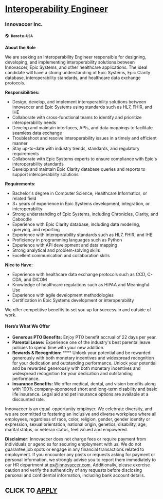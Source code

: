 # [Interoperability Engineer](https://www.remotewlb.com/apply/interoperability-engineer)  
### Innovaccer Inc.  
#### `🌎 Remote-USA`  

**About the Role**

We are seeking an Interoperability Engineer responsible for designing, developing, and implementing interoperability solutions between Innovaccer, Epic Systems, and other healthcare applications. The ideal candidate will have a strong understanding of Epic Systems, Epic Clarity database, interoperability standards, and healthcare data exchange protocols.

**Responsibilities:**

  * Design, develop, and implement interoperability solutions between Innovaccer and Epic Systems using standards such as HL7, FHIR, and IHE
  * Collaborate with cross-functional teams to identify and prioritize interoperability needs
  * Develop and maintain interfaces, APIs, and data mappings to facilitate seamless data exchange
  * Troubleshoot and resolve interoperability issues in a timely and efficient manner
  * Stay up-to-date with industry trends, standards, and regulatory requirements
  * Collaborate with Epic Systems experts to ensure compliance with Epic's interoperability standards
  * Develop and maintain Epic Clarity database queries and reports to support interoperability solutions

**Requirements:**

  * Bachelor's degree in Computer Science, Healthcare Informatics, or related field
  * 3+ years of experience in Epic Systems development, integration, or interoperability
  * Strong understanding of Epic Systems, including Chronicles, Clarity, and Caboodle
  * Experience with Epic Clarity database, including data modeling, querying, and reporting
  * Experience with interoperability standards such as HL7, FHIR, and IHE
  * Proficiency in programming languages such as Python
  * Experience with API development and data mapping
  * Strong analytical and problem-solving skills
  * Excellent communication and collaboration skills

**Nice to Have:**

  * Experience with healthcare data exchange protocols such as CCD, C-CDA, and DICOM
  * Knowledge of healthcare regulations such as HIPAA and Meaningful Use
  * Experience with agile development methodologies
  * Certification in Epic Systems development or interoperability

We offer competitive benefits to set you up for success in and outside of work.

#### **Here’s What We Offer**

  * **Generous PTO Benefits:** Enjoy PTO benefit accrual of 22 days per year.
  * **Parental Leave:** Experience one of the industry's best parental leave policies to spend time with your new addition.
  * **Rewards & Recognition:** **** Unlock your potential and be rewarded generously with both monetary incentives and widespread recognition for your dedication and outstanding performance. Unlock your potential and be rewarded generously with both monetary incentives and widespread recognition for your dedication and outstanding performance.
  * **Insurance Benefits:** We offer medical, dental, and vision benefits along with 100% company-sponsored short and long-term disability and basic life insurance. Legal aid and pet insurance options are available at a discounted rate.

Innovaccer is an equal-opportunity employer. We celebrate diversity, and we are committed to fostering an inclusive and diverse workplace where all employees, regardless of race, color, religion, gender, gender identity or expression, sexual orientation, national origin, genetics, disability, age, marital status, or veteran status, feel valued and empowered.

**Disclaimer:** Innovaccer does not charge fees or require payment from individuals or agencies for securing employment with us. We do not guarantee job spots or engage in any financial transactions related to employment. If you encounter any posts or requests asking for payment or personal information, we strongly advise you to report them immediately to our HR department at px@innovaccer.com. Additionally, please exercise caution and verify the authenticity of any requests before disclosing personal and confidential information, including bank account details.

  
## CLICK TO [APPLY](https://www.remotewlb.com/apply/interoperability-engineer)

